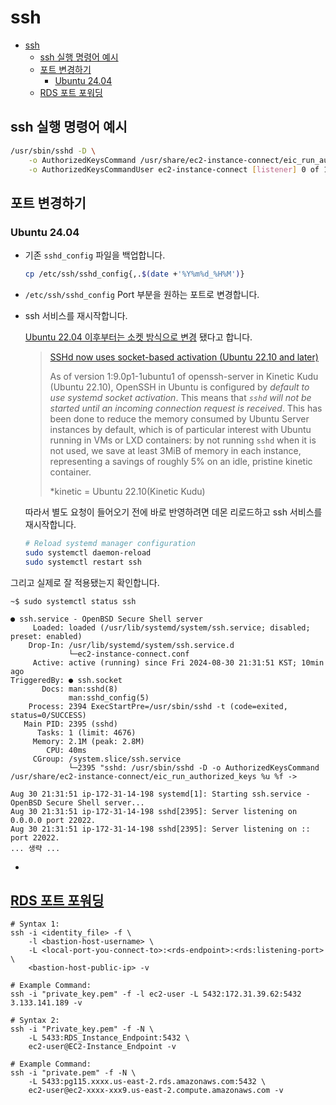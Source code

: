 # ssh

- [ssh](#ssh)
    - [ssh 실행 명령어 예시](#ssh-실행-명령어-예시)
    - [포트 변경하기](#포트-변경하기)
        - [Ubuntu 24.04](#ubuntu-2404)
    - [RDS 포트 포워딩](#rds-포트-포워딩)

## ssh 실행 명령어 예시

```sh
/usr/sbin/sshd -D \
    -o AuthorizedKeysCommand /usr/share/ec2-instance-connect/eic_run_authorized_keys %u %f \
    -o AuthorizedKeysCommandUser ec2-instance-connect [listener] 0 of 10-100 startups
```

## 포트 변경하기

### Ubuntu 24.04

- 기존 `sshd_config` 파일을 백업합니다.

    ```sh
    cp /etc/ssh/sshd_config{,.$(date +'%Y%m%d_%H%M')}
    ```

- `/etc/ssh/sshd_config` Port 부분을 원하는 포트로 변경합니다.

- ssh 서비스를 재시작합니다.

    [Ubuntu 22.04 이후부터는 소켓 방식으로 변경](https://askubuntu.com/a/1439482) 됐다고 합니다.

    > [SSHd now uses socket-based activation (Ubuntu 22.10 and later)](https://discourse.ubuntu.com/t/sshd-now-uses-socket-based-activation-ubuntu-22-10-and-later/30189)
    >
    > As of version 1:9.0p1-1ubuntu1 of openssh-server in Kinetic Kudu (Ubuntu 22.10),
    > OpenSSH in Ubuntu is configured by *default to use systemd socket activation*.
    > This means that *`sshd` will not be started until an incoming connection request is received*.
    > This has been done to reduce the memory consumed by Ubuntu Server instances by default,
    > which is of particular interest with Ubuntu running in VMs or LXD containers: by not running `sshd` when it is not used, we save at least 3MiB of memory in each instance, representing a savings of roughly 5% on an idle, pristine kinetic container.
    >
    > *kinetic = Ubuntu 22.10(Kinetic Kudu)

    따라서 별도 요청이 들어오기 전에 바로 반영하려면 데몬 리로드하고 ssh 서비스를 재시작합니다.

    ```sh
    # Reload systemd manager configuration
    sudo systemctl daemon-reload
    sudo systemctl restart ssh
    ```

그리고 실제로 잘 적용됐는지 확인합니다.

```log
~$ sudo systemctl status ssh

● ssh.service - OpenBSD Secure Shell server
     Loaded: loaded (/usr/lib/systemd/system/ssh.service; disabled; preset: enabled)
    Drop-In: /usr/lib/systemd/system/ssh.service.d
             └─ec2-instance-connect.conf
     Active: active (running) since Fri 2024-08-30 21:31:51 KST; 10min ago
TriggeredBy: ● ssh.socket
       Docs: man:sshd(8)
             man:sshd_config(5)
    Process: 2394 ExecStartPre=/usr/sbin/sshd -t (code=exited, status=0/SUCCESS)
   Main PID: 2395 (sshd)
      Tasks: 1 (limit: 4676)
     Memory: 2.1M (peak: 2.8M)
        CPU: 40ms
     CGroup: /system.slice/ssh.service
             └─2395 "sshd: /usr/sbin/sshd -D -o AuthorizedKeysCommand /usr/share/ec2-instance-connect/eic_run_authorized_keys %u %f ->

Aug 30 21:31:51 ip-172-31-14-198 systemd[1]: Starting ssh.service - OpenBSD Secure Shell server...
Aug 30 21:31:51 ip-172-31-14-198 sshd[2395]: Server listening on 0.0.0.0 port 22022.
Aug 30 21:31:51 ip-172-31-14-198 sshd[2395]: Server listening on :: port 22022.
... 생략 ...
```

- [](https://www.lesstif.com/lpt/ssh-22-20776114.html)

## [RDS 포트 포워딩](https://aws.amazon.com/ko/premiumsupport/knowledge-center/rds-connect-using-bastion-host-linux/)

```shell
# Syntax 1:
ssh -i <identity_file> -f \
    -l <bastion-host-username> \
    -L <local-port-you-connect-to>:<rds-endpoint>:<rds:listening-port> \
    <bastion-host-public-ip> -v

# Example Command:
ssh -i "private_key.pem" -f -l ec2-user -L 5432:172.31.39.62:5432  3.133.141.189 -v
```

```shell
# Syntax 2:
ssh -i "Private_key.pem" -f -N \
    -L 5433:RDS_Instance_Endpoint:5432 \
    ec2-user@EC2-Instance_Endpoint -v

# Example Command:
ssh -i "private.pem" -f -N \
    -L 5433:pg115.xxxx.us-east-2.rds.amazonaws.com:5432 \
    ec2-user@ec2-xxxx-xxx9.us-east-2.compute.amazonaws.com -v
```
